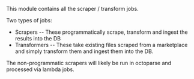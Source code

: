 This module contains all the scraper / transform jobs.

Two types of jobs:
- Scrapers -- These programmatically scrape, transform and ingest the results into the DB
- Transformers -- These take existing files scraped from a marketplace and simply transform them and ingest them into the DB.

The non-programmatic scrapers will likely be run in octoparse and processed via lambda jobs. 




